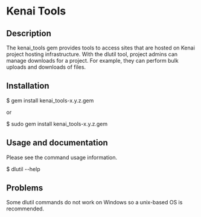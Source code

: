 # Kenai Tools

## Description

The kenai_tools gem provides tools to access sites that are hosted on Kenai
project hosting infrastructure. With the dlutil tool, project admins can
manage downloads for a project. For example, they can perform bulk uploads
and downloads of files.

## Installation

$ gem install kenai_tools-x.y.z.gem

or

$ sudo gem install kenai_tools-x.y.z.gem

## Usage and documentation

Please see the command usage information.

$ dlutil --help

## Problems

Some dlutil commands do not work on Windows so a unix-based OS is
recommended.
